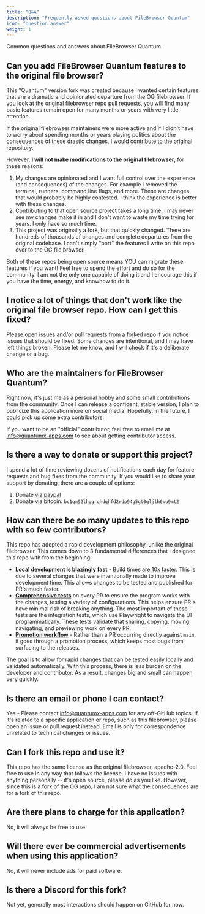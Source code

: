 ```yaml
---
title: "Q&A"
description: "Frequently asked questions about FileBrowser Quantum"
icon: "question_answer"
weight: 1
---
```


Common questions and answers about FileBrowser Quantum.

## Can you add FileBrowser Quantum features to the original file browser?

This "Quantum" version fork was created because I wanted certain features that are a dramatic and opinionated departure from the OG filebrowser. If you look at the original filebrowser repo pull requests, you will find many basic features remain open for many months or years with very little attention.

If the original filebrowser maintainers were more active and if I didn't have to worry about spending months or years playing politics about the consequences of these drastic changes, I would contribute to the original repository.

However, **I will not make modifications to the original filebrowser**, for these reasons:

1. My changes are opinionated and I want full control over the experience (and consequences) of the changes. For example I removed the terminal, runners, command line flags, and more. These are changes that would probably be highly contested. I think the experience is better with these changes.
2. Contributing to that open source project takes a long time, I may never see my changes make it in and I don't want to waste my time trying for years. I only have so much time.
3. This project was originally a fork, but that quickly changed. There are hundreds of thousands of changes and complete departures from the original codebase. I can't simply "port" the features I write on this repo over to the OG file browser.

Both of these repos being open source means YOU can migrate these features if you want! Feel free to spend the effort and do so for the community. I am not the only one capable of doing it and I encourage this if you have the time, energy, and knowhow to do it.

## I notice a lot of things that don't work like the original file browser repo. How can I get this fixed?

Please open issues and/or pull requests from a forked repo if you notice issues that should be fixed. Some changes are intentional, and I may have left things broken. Please let me know, and I will check if it's a deliberate change or a bug.

## Who are the maintainers for FileBrowser Quantum?

Right now, it's just me as a personal hobby and some small contributions from the community. Once I can release a confident, stable version, I plan to publicize this application more on social media. Hopefully, in the future, I could pick up some extra contributors.

If you want to be an "official" contributor, feel free to email me at info@quantumx-apps.com to see about getting contributor access.

## Is there a way to donate or support this project?

I spend a lot of time reviewing dozens of notifications each day for feature requests and bug fixes from the community. If you would like to share your support by donating, there are a couple of options:

1. Donate [via paypal](https://www.paypal.com/donate/?business=W5XKNXHJM2WPE&no_recurring=0&currency_code=USD)
2. Donate via bitcoin: `bc1qm92lhqgrqhdqhfd2rdp94g5gt0gljlh6wu9mt2`

## How can there be so many updates to this repo with so few contributors?

This repo has adopted a rapid development philosophy, unlike the original filebrowser. This comes down to 3 fundamental differences that I designed this repo with from the beginning:

* **Local development is blazingly fast** - [Build times are 10x faster](https://gportal.link/blog/posts/2025/04_typescript_port_go/typescript_go/#filebrowser-quantum-frontend-build-time-mostly-javascript). This is due to several changes that were intentionally made to improve development time. This allows changes to be tested and published for PR's much faster.
* **[Comprehensive tests](https://github.com/gtsteffaniak/filebrowser/blob/main/.github/workflows/pr.yaml)** on every PR to ensure the program works with the changes, testing a variety of configurations. This helps ensure PR's have minimal risk of breaking anything. The most important of these tests are the integration tests, which use Playwright to navigate the UI programmatically. These tests validate that sharing, copying, moving, navigating, and previewing work on every PR.
* **[Promotion workflow](https://github.com/gtsteffaniak/filebrowser/wiki/Contributing)** - Rather than a PR occurring directly against `main`, it goes through a promotion process, which keeps most bugs from surfacing to the releases.

The goal is to allow for rapid changes that can be tested easily locally and validated automatically. With this process, there is less burden on the developer and contributor. As a result, changes big and small can happen very quickly.

## Is there an email or phone I can contact?

Yes - Please contact info@quantumx-apps.com for any off-GitHub topics. If it's related to a specific application or repo, such as this filebrowser, please open an issue or pull request instead. Email is only for correspondence unrelated to technical changes or issues.

## Can I fork this repo and use it?

This repo has the same license as the original filebrowser, apache-2.0. Feel free to use in any way that follows the license. I have no issues with anything personally -- it's open source, please do as you like. However, since this is a fork of the OG repo, I am not sure what the consequences are for a fork of this repo.

## Are there plans to charge for this application?

No, it will always be free to use.

## Will there ever be commercial advertisements when using this application?

No, it will never include ads for paid software.

## Is there a Discord for this fork?

Not yet, generally most interactions should happen on GitHub for now.

